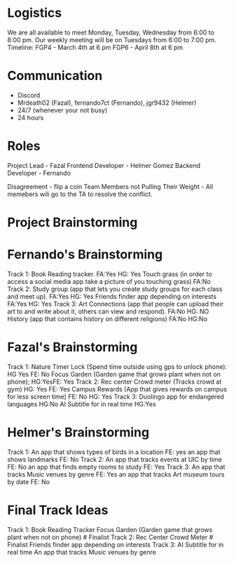 # Logistics
We are all available to meet Monday, Tuesday, Wednesday from 6:00 to 8:00 pm.
Our weekly meeting will be on Tuesdays from 6:00 to 7:00 pm.
Timeline: 
FGP4 - March 4th at 6 pm
FGP6 - April 8th at 6 pm

# Communication
- Discord
- Mrdeath02 (Fazal), fernando7ct (Fernando), jgr9432 (Helmer)
- 24/7 (whenever your not busy)
- 24 hours

# Roles
Project Lead - Fazal
Frontend Developer - Helmer Gomez
Backend Developer - Fernando

Disagreement - flip a coin
Team Members not Pulling Their Weight - All memebers wili go to the TA to
resolve the conflict.

# Project Brainstorming
# Fernando's Brainstorming
Track 1:
Book Reading tracker.  FA:Yes HG: Yes
Touch grass (in order to access a social media app take a picture of you touching grass) FA:No
Track 2:
Study group (app that lets you create study groups for each class and meet
up). FA:Yes HG: Yes
Friends finder app depending on interests FA:Yes HG: Yes
Track 3:
Art Connections (app that people can upload their art to and write about
it, others can view and respond). FA:No HG: NO
History (app that contains history on different religions) FA:No HG:No

# Fazal's Brainstorming
Track 1:
Nature Timer Lock (Spend time outside using gps to unlock phone): HG Yes FE: No
Focus Garden (Garden game that grows plant when not on phone); HG:YesFE: Yes
Track 2: 
Rec center Crowd meter (Tracks crowd at gym) HG: Yes FE: Yes
Campus Rewards (App that gives rewards on campus for less screen time) FE: No HG: Yes
Track 3:
Duolingo app for endangered languages HG:No
AI Subtitle for in real time HG:Yes
# Helmer's Brainstorming
Track 1: 
An app that shows types of birds in a location FE: yes
an app that shows landmarks FE: No
Track 2:
An app that tracks events at UIC by time FE: No
an app that finds empty rooms to study FE: Yes
Track 3:
An app that tracks Music venues by genre FE: Yes
an app that tracks Art museum tours by date  FE: No

# Final Track Ideas
Track 1:
Book Reading Tracker
Focus Garden (Garden game that grows plant when not on phone) # Finalist
Track 2:
Rec Center Crowd Meter  # Finalist
Friends finder app depending on interests
Track 3:
AI Subtitle for in real time
An app that tracks Music venues by genre 